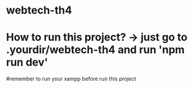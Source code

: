 # webtech-th4
# How to run this project? -> just go to .yourdir/webtech-th4 and run 'npm run dev'
#remember to run your xampp before run this project
